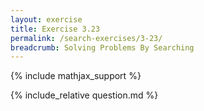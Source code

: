 ```yaml
---
layout: exercise
title: Exercise 3.23
permalink: /search-exercises/3-23/
breadcrumb: Solving Problems By Searching
---
```


{% include mathjax_support %}

<div><i class="arrow-up" data-chapter="search-exercises" data-exercise="ex_23" data-rating="0"></i></div>
{% include_relative question.md %}

